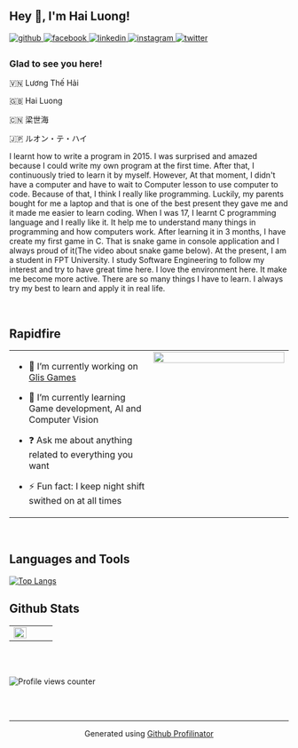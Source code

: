 ## Hey 👋, I'm Hai Luong!  
  

<a href="https://github.com/hailiang194" target="_blank">
<img src=https://img.shields.io/badge/github-%2324292e.svg?&style=for-the-badge&logo=github&logoColor=white alt=github style="margin-bottom: 5px;" />
</a>
<a href="https://www.facebook.com/sekai194" target="_blank">
<img src=https://img.shields.io/badge/facebook-%232E87FB.svg?&style=for-the-badge&logo=facebook&logoColor=white alt=facebook style="margin-bottom: 5px;" />
</a>
<a href="https://linkedin.com/in/luong-the-hai-sl" target="_blank">
<img src=https://img.shields.io/badge/linkedin-%231E77B5.svg?&style=for-the-badge&logo=linkedin&logoColor=white alt=linkedin style="margin-bottom: 5px;" />
</a>
<a href="https://instagram.com/53k41_iga" target="_blank">
<img src=https://img.shields.io/badge/instagram-%23000000.svg?&style=for-the-badge&logo=instagram&logoColor=white alt=instagram style="margin-bottom: 5px;" />
</a>
<a href="https://twitter.com/luongthehai3" target="_blank">
<img src=https://img.shields.io/badge/twitter-%2300acee.svg?&style=for-the-badge&logo=twitter&logoColor=white alt=twitter style="margin-bottom: 5px;" />
</a>  
  



### Glad to see you here!  
🇻🇳 Lương Thế Hải

🇬🇧 Hai Luong

🇨🇳 梁世海

🇯🇵 ルオン・テ・ハイ

I learnt how to write a program in 2015. I was surprised and amazed because I could write my own program at the first time. After that, I continuously tried to learn it by myself. However, At that moment, I didn't have a computer and have to wait to Computer lesson to use computer to code. Because of that, I think I really like programming. Luckily, my parents bought for me a laptop and that is one of the best present they gave me and it made me easier to learn coding. When I was 17, I learnt C programming language and I really like it. It help me to understand many things in programming and how computers work. After learning it in 3 months, I have create my first game in C. That is snake game in console application and I always proud of it(The video about snake game below).
At the present, I am a student in FPT University. I study Software Engineering to follow my interest and try to have great time here. I love the environment here. It make me become more active.
There are so many things I have to learn. I always try my best to learn and apply it in real life.   
  

<br/>  


## Rapidfire  
<table><tr><td valign="top" width="50%">

- 🔭 I’m currently working on [Glis Games](https://github.com/GlisGames)  
  

- 🌱 I’m currently learning Game development, AI and Computer Vision  
  

- ❓ Ask me about anything related to everything you want  
  

- ⚡ Fun fact: I keep night shift swithed on at all times   


</td><td valign="top" width="50%">

<div align="center">
<img src="https://avatars.githubusercontent.com/u/30114830?v=4" align="center" style="width: 100%" />
</div>  


</td></tr></table>  

<br/>  


## Languages and Tools  
[![Top Langs](https://github-readme-stats.vercel.app/api/top-langs/?username=hailiang194&layout=compact)](https://github.com/hailiang194)

## Github Stats  
<table><tr><td valign="top" width="50%">

<img src="https://github-readme-stats.vercel.app/api?username=hailiang194&show_icons=true&count_private=true&hide_border=true" align="left" style="width: 100%" />

</td><td valign="top" width="50%">



</td></tr></table>  

<br/>  

  

<br/>  

![Profile views counter](https://komarev.com/ghpvc/?username=hailiang194&&style=flat-square)  
  

<br/>  


<br />

----
<div align="center">Generated using <a href="https://profilinator.rishav.dev/" target="_blank">Github Profilinator</a></div>
